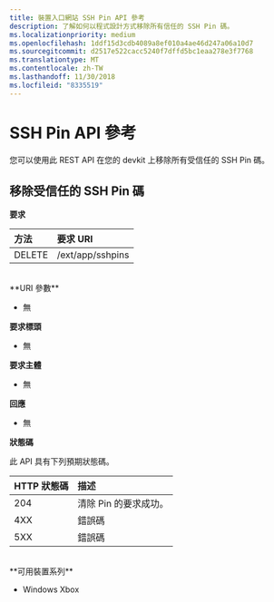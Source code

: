 ```yaml
---
title: 裝置入口網站 SSH Pin API 參考
description: 了解如何以程式設計方式移除所有信任的 SSH Pin 碼。
ms.localizationpriority: medium
ms.openlocfilehash: 1ddf15d3cdb4089a8ef010a4ae46d247a06a10d7
ms.sourcegitcommit: d2517e522cacc5240f7dffd5bc1eaa278e3f7768
ms.translationtype: MT
ms.contentlocale: zh-TW
ms.lasthandoff: 11/30/2018
ms.locfileid: "8335519"
---
```

# <a name="ssh-pins-api-reference"></a>SSH Pin API 參考
您可以使用此 REST API 在您的 devkit 上移除所有受信任的 SSH Pin 碼。

## <a name="remove-trusted-ssh-pins"></a>移除受信任的 SSH Pin 碼

**要求**

方法      | 要求 URI
:------     | :-----
DELETE | /ext/app/sshpins
<br />
**URI 參數**

- 無

**要求標頭**

- 無

**要求主體**   

- 無

**回應**   

- 無 

**狀態碼**

此 API 具有下列預期狀態碼。

HTTP 狀態碼      | 描述
:------     | :-----
204 | 清除 Pin 的要求成功。
4XX | 錯誤碼
5XX | 錯誤碼

<br />
**可用裝置系列**

* Windows Xbox

